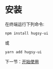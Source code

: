 # 安装

在终端运行下列命令:
    
```
npm install hugsy-ui
```

或

```
yarn add hugsy-ui
```

下一节：[开始使用](#/doc/getstarted)
